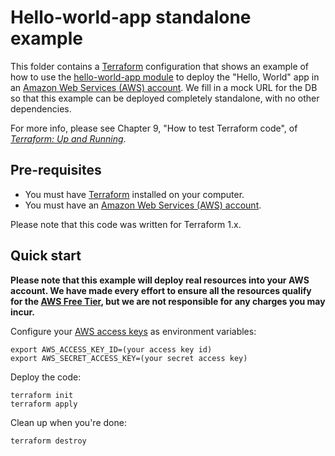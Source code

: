 # Hello-world-app standalone example

This folder contains a [Terraform](https://www.terraform.io/) configuration that shows an example of how to
use the [hello-world-app module](../../../modules/services/hello-world-app) to deploy the "Hello, World" app in an
[Amazon Web Services (AWS) account](http://aws.amazon.com/). We fill in a mock URL for the DB so that this example
can be deployed completely standalone, with no other dependencies.

For more info, please see Chapter 9, "How to test Terraform code", of
_[Terraform: Up and Running](http://www.terraformupandrunning.com)_.

## Pre-requisites

- You must have [Terraform](https://www.terraform.io/) installed on your computer.
- You must have an [Amazon Web Services (AWS) account](http://aws.amazon.com/).

Please note that this code was written for Terraform 1.x.

## Quick start

**Please note that this example will deploy real resources into your AWS account. We have made every effort to ensure
all the resources qualify for the [AWS Free Tier](https://aws.amazon.com/free/), but we are not responsible for any
charges you may incur.**

Configure your [AWS access
keys](http://docs.aws.amazon.com/general/latest/gr/aws-sec-cred-types.html#access-keys-and-secret-access-keys) as
environment variables:

```
export AWS_ACCESS_KEY_ID=(your access key id)
export AWS_SECRET_ACCESS_KEY=(your secret access key)
```

Deploy the code:

```
terraform init
terraform apply
```

Clean up when you're done:

```
terraform destroy
```
